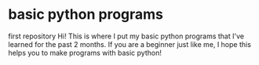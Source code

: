 # basic python programs
first repository
Hi! This is where I put my basic python programs that I've learned for the past 2 months. 
If you are a beginner just like me, I hope this helps you to make programs with basic python!
